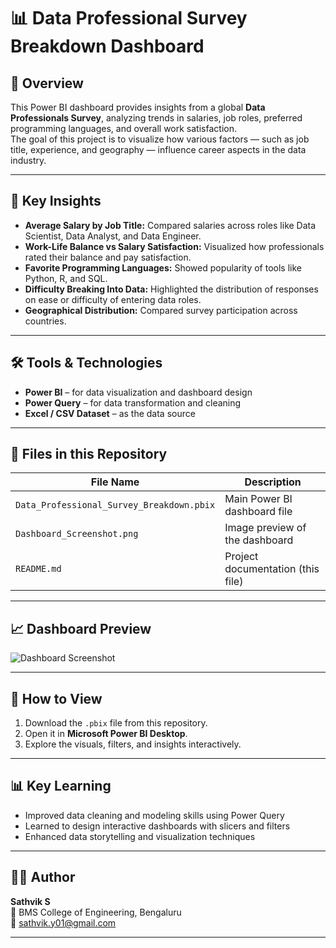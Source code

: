# 📊 Data Professional Survey Breakdown Dashboard

## 📁 Overview
This Power BI dashboard provides insights from a global **Data Professionals Survey**, analyzing trends in salaries, job roles, preferred programming languages, and overall work satisfaction.  
The goal of this project is to visualize how various factors — such as job title, experience, and geography — influence career aspects in the data industry.

---

## 🧩 Key Insights
- **Average Salary by Job Title:** Compared salaries across roles like Data Scientist, Data Analyst, and Data Engineer.  
- **Work-Life Balance vs Salary Satisfaction:** Visualized how professionals rated their balance and pay satisfaction.  
- **Favorite Programming Languages:** Showed popularity of tools like Python, R, and SQL.  
- **Difficulty Breaking Into Data:** Highlighted the distribution of responses on ease or difficulty of entering data roles.  
- **Geographical Distribution:** Compared survey participation across countries.

---

## 🛠️ Tools & Technologies
- **Power BI** – for data visualization and dashboard design  
- **Power Query** – for data transformation and cleaning  
- **Excel / CSV Dataset** – as the data source  

---

## 📂 Files in this Repository
| File Name | Description |
|------------|-------------|
| `Data_Professional_Survey_Breakdown.pbix` | Main Power BI dashboard file |
| `Dashboard_Screenshot.png` | Image preview of the dashboard |
| `README.md` | Project documentation (this file) |

---

## 📈 Dashboard Preview
![Dashboard Screenshot](Dashboard_Screenshot.png)

---

## 🚀 How to View
1. Download the `.pbix` file from this repository.  
2. Open it in **Microsoft Power BI Desktop**.  
3. Explore the visuals, filters, and insights interactively.  

---

## 📊 Key Learning
- Improved data cleaning and modeling skills using Power Query  
- Learned to design interactive dashboards with slicers and filters  
- Enhanced data storytelling and visualization techniques  

---

## 👨‍💻 Author
**Sathvik S**  
📍 BMS College of Engineering, Bengaluru  
📧 [sathvik.y01@gmail.com](mailto:sathvik.y01@gmail.com)

---

